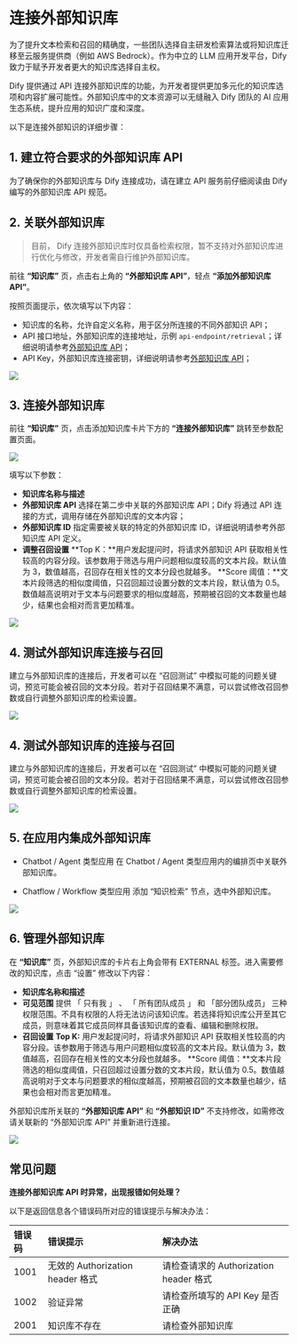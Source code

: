 # 连接外部知识库

为了提升文本检索和召回的精确度，一些团队选择自主研发检索算法或将知识库迁移至云服务提供商（例如 AWS Bedrock）。作为中立的 LLM 应用开发平台，Dify 致力于赋予开发者更大的知识库选择自主权。

Dify 提供通过 API 连接外部知识库的功能，为开发者提供更加多元化的知识库选项和内容扩展可能性。外部知识库中的文本资源可以无缝融入 Dify 团队的 AI 应用生态系统，提升应用的知识广度和深度。

以下是连接外部知识的详细步骤：

## 1. 建立符合要求的外部知识库 API

为了确保你的外部知识库与 Dify 连接成功，请在建立 API 服务前仔细阅读由 Dify 编写的外部知识库 API 规范。

## 2. 关联外部知识库

> 目前， Dify 连接外部知识库时仅具备检索权限，暂不支持对外部知识库进行优化与修改，开发者需自行维护外部知识库。

前往 **“知识库”** 页，点击右上角的 **“外部知识库 API”**，轻点 **“添加外部知识库 API”**。

按照页面提示，依次填写以下内容：

- 知识库的名称，允许自定义名称，用于区分所连接的不同外部知识 API；
- API 接口地址，外部知识库的连接地址，示例 `api-endpoint/retrieval`；详细说明请参考[外部知识库 API](https://docs.dify.ai/zh-hans/guides/knowledge-base/external-knowledge-api-documentation)；
- API Key，外部知识库连接密钥，详细说明请参考[外部知识库 API](https://docs.dify.ai/zh-hans/guides/knowledge-base/external-knowledge-api-documentation)；

![](../../../img/connect-external-knowledge-01.png)

## 3. 连接外部知识库

前往 **“知识库”** 页，点击添加知识库卡片下方的 **“连接外部知识库”** 跳转至参数配置页面。

![](../../../img/connect-external-knowledge-02.png)

填写以下参数：

- **知识库名称与描述**
- **外部知识库 API**
    选择在第二步中关联的外部知识库 API；Dify 将通过 API 连接的方式，调用存储在外部知识库的文本内容；
- **外部知识库 ID**
    指定需要被关联的特定的外部知识库 ID，详细说明请参考外部知识库 API 定义。
- **调整召回设置**
    **Top K：**用户发起提问时，将请求外部知识 API 获取相关性较高的内容分段。该参数用于筛选与用户问题相似度较高的文本片段。默认值为 3，数值越高，召回存在相关性的文本分段也就越多。
    **Score 阈值：**文本片段筛选的相似度阈值，只召回超过设置分数的文本片段，默认值为 0.5。数值越高说明对于文本与问题要求的相似度越高，预期被召回的文本数量也越少，结果也会相对而言更加精准。

![](../../../img/connect-external-knowledge-03.png)

## 4. 测试外部知识库连接与召回

建立与外部知识库的连接后，开发者可以在 “召回测试” 中模拟可能的问题关键词，预览可能会被召回的文本分段。若对于召回结果不满意，可以尝试修改召回参数或自行调整外部知识库的检索设置。

![](../../../img/connect-external-knowledge-04.png)

## 4. 测试外部知识库的连接与召回

建立与外部知识库的连接后，开发者可以在 “召回测试” 中模拟可能的问题关键词，预览可能会被召回的文本分段。若对于召回结果不满意，可以尝试修改召回参数或自行调整外部知识库的检索设置。

![](../../../img/connect-external-knowledge-05.png)

## 5. 在应用内集成外部知识库

- Chatbot / Agent 类型应用
    在 Chatbot / Agent 类型应用内的编排页中关联外部知识库。

- Chatflow / Workflow 类型应用
    添加 “知识检索” 节点，选中外部知识库。

![](../../../img/connect-external-knowledge-05-01.png)

## 6. 管理外部知识库

在 **“知识库”** 页，外部知识库的卡片右上角会带有 EXTERNAL 标签。进入需要修改的知识库，点击 “设置” 修改以下内容：

- **知识库名称和描述**
- **可见范围**
    提供 「 只有我 」 、 「 所有团队成员 」 和 「部分团队成员」 三种权限范围。不具有权限的人将无法访问该知识库。若选择将知识库公开至其它成员，则意味着其它成员同样具备该知识库的查看、编辑和删除权限。
- **召回设置**
    **Top K:** 用户发起提问时，将请求外部知识 API 获取相关性较高的内容分段。该参数用于筛选与用户问题相似度较高的文本片段。默认值为 3，数值越高，召回存在相关性的文本分段也就越多。
    **Score 阈值：**文本片段筛选的相似度阈值，只召回超过设置分数的文本片段，默认值为 0.5。数值越高说明对于文本与问题要求的相似度越高，预期被召回的文本数量也越少，结果也会相对而言更加精准。

外部知识库所关联的 **“外部知识库 API”** 和 **“外部知识 ID”** 不支持修改，如需修改请关联新的 “外部知识库 API” 并重新进行连接。

![](../../../img/connect-external-knowledge-06.png)

## 常见问题

**连接外部知识库 API 时异常，出现报错如何处理？**

以下是返回信息各个错误码所对应的错误提示与解决办法：

| 错误码 | 错误提示 | 解决办法 |
| :--- | :--- | :--- |
| 1001 | 无效的 Authorization header 格式 | 请检查请求的 Authorization header 格式 |
| 1002 | 验证异常 | 请检查所填写的 API Key 是否正确 |
| 2001 | 知识库不存在 | 请检查外部知识库 |
